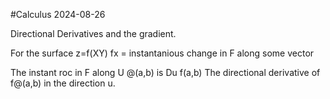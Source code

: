 #Calculus 2024-08-26

Directional Derivatives and the gradient.

For the surface z=f(XY)
fx = instantanious change in F along some vector



The instant roc  in F along U @(a,b) is
Du f(a,b)
The directional derivative of f@(a,b) in the direction u.

